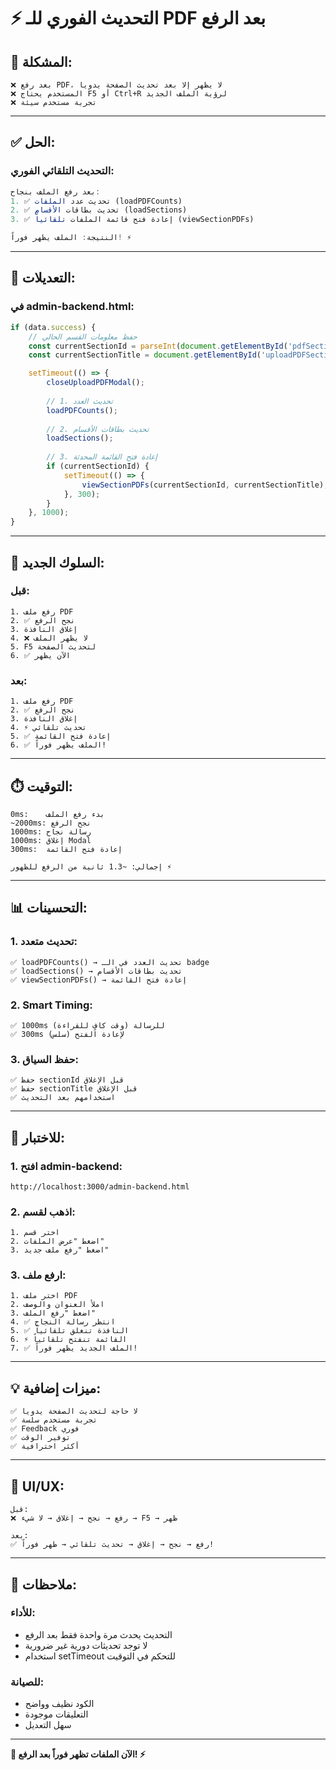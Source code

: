 # ⚡ **التحديث الفوري للـ PDF بعد الرفع**

## **🐛 المشكلة:**

```
❌ بعد رفع PDF، لا يظهر إلا بعد تحديث الصفحة يدوياً
❌ المستخدم يحتاج F5 أو Ctrl+R لرؤية الملف الجديد
❌ تجربة مستخدم سيئة
```

---

## **✅ الحل:**

### **التحديث التلقائي الفوري:**

```javascript
بعد رفع الملف بنجاح:
1. ✅ تحديث عدد الملفات (loadPDFCounts)
2. ✅ تحديث بطاقات الأقسام (loadSections)
3. ✅ إعادة فتح قائمة الملفات تلقائياً (viewSectionPDFs)

النتيجة: الملف يظهر فوراً! ⚡
```

---

## **🔧 التعديلات:**

### **في admin-backend.html:**

```javascript
if (data.success) {
    // حفظ معلومات القسم الحالي
    const currentSectionId = parseInt(document.getElementById('pdfSectionId').value);
    const currentSectionTitle = document.getElementById('uploadPDFSectionName').textContent;

    setTimeout(() => {
        closeUploadPDFModal();
        
        // 1. تحديث العدد
        loadPDFCounts();
        
        // 2. تحديث بطاقات الأقسام
        loadSections();
        
        // 3. إعادة فتح القائمة المحدثة
        if (currentSectionId) {
            setTimeout(() => {
                viewSectionPDFs(currentSectionId, currentSectionTitle);
            }, 300);
        }
    }, 1000);
}
```

---

## **🎯 السلوك الجديد:**

### **قبل:**
```
1. رفع ملف PDF
2. ✅ نجح الرفع
3. إغلاق النافذة
4. ❌ لا يظهر الملف
5. F5 لتحديث الصفحة
6. ✅ الآن يظهر
```

### **بعد:**
```
1. رفع ملف PDF
2. ✅ نجح الرفع
3. إغلاق النافذة
4. ⚡ تحديث تلقائي
5. ✅ إعادة فتح القائمة
6. ✅ الملف يظهر فوراً!
```

---

## **⏱️ التوقيت:**

```
0ms:    بدء رفع الملف
~2000ms: نجح الرفع
1000ms: رسالة نجاح
1000ms: إغلاق Modal
300ms:  إعادة فتح القائمة

إجمالي: ~1.3 ثانية من الرفع للظهور ⚡
```

---

## **📊 التحسينات:**

### **1. تحديث متعدد:**
```
✅ loadPDFCounts() → تحديث العدد في الـ badge
✅ loadSections() → تحديث بطاقات الأقسام
✅ viewSectionPDFs() → إعادة فتح القائمة
```

### **2. Smart Timing:**
```
✅ 1000ms للرسالة (وقت كافٍ للقراءة)
✅ 300ms لإعادة الفتح (سلس)
```

### **3. حفظ السياق:**
```
✅ حفظ sectionId قبل الإغلاق
✅ حفظ sectionTitle قبل الإغلاق
✅ استخدامهم بعد التحديث
```

---

## **🧪 للاختبار:**

### **1. افتح admin-backend:**
```
http://localhost:3000/admin-backend.html
```

### **2. اذهب لقسم:**
```
1. اختر قسم
2. اضغط "عرض الملفات"
3. اضغط "رفع ملف جديد"
```

### **3. ارفع ملف:**
```
1. اختر ملف PDF
2. املأ العنوان والوصف
3. اضغط "رفع الملف"
4. ✅ انتظر رسالة النجاح
5. ✅ النافذة تنغلق تلقائياً
6. ⚡ القائمة تنفتح تلقائياً
7. ✅ الملف الجديد يظهر فوراً!
```

---

## **💡 ميزات إضافية:**

```
✅ لا حاجة لتحديث الصفحة يدوياً
✅ تجربة مستخدم سلسة
✅ Feedback فوري
✅ توفير الوقت
✅ أكثر احترافية
```

---

## **🎨 UI/UX:**

```
قبل:
❌ رفع → نجح → إغلاق → لا شيء → F5 → ظهر

بعد:
✅ رفع → نجح → إغلاق → تحديث تلقائي → ظهر فوراً!
```

---

## **📝 ملاحظات:**

### **للأداء:**
- التحديث يحدث مرة واحدة فقط بعد الرفع
- لا توجد تحديثات دورية غير ضرورية
- استخدام setTimeout للتحكم في التوقيت

### **للصيانة:**
- الكود نظيف وواضح
- التعليقات موجودة
- سهل التعديل

---

**🎉 الآن الملفات تظهر فوراً بعد الرفع! ⚡**
